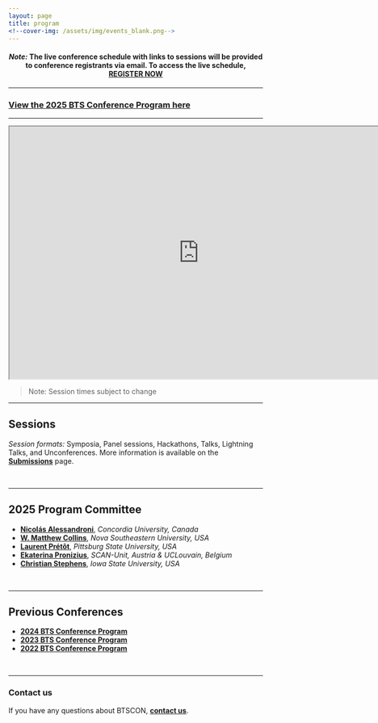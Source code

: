 ```yaml
---
layout: page
title: program
<!--cover-img: /assets/img/events_blank.png-->
---
```



<h4 align="center"><i>Note:</i> The live conference schedule with links to sessions will be provided to conference registrants via email. To access the live schedule, <a href="{{site.baseurl}}/registration/">REGISTER NOW</a></h4>

***

<h3><a href="https://docs.google.com/document/d/1jLYjmY4n-MC09vG3xA-C4ZLvZGdpey23N3dJ6l38hSw/edit?usp=sharing" target="blank">View the 2025 BTS Conference Program here</a></h3>

***

<iframe src="https://docs.google.com/spreadsheets/d/e/2PACX-1vTZqEKPthc4JIyAoReoZphY2qrMYHzteli_K0sScY7R_42QnYWdz2w8ZDAE3dY4ieDuY3O4S2VC41-n/pubhtml?gid=1014562965&amp;single=true&amp;widget=true&amp;headers=false" width="750" height="500"></iframe>

> Note: Session times subject to change



<!--

<h2>2025 Program at a glance</h2>

>[Link to schedule]()

<iframe width='100%' height='500' src=""></iframe>

>Full conference program with meeting info and abstracts for all sessions will be sent to registrants soon!

<br>
-->


***

## Sessions

*Session formats:* Symposia, Panel sessions, Hackathons, Talks, Lightning Talks, and Unconferences. More information is available on the [**Submissions**]({{site.baseurl}}/submissions/) page.

<br>

***

## 2025 Program Committee
* [**Nicolás Alessandroni**](https://scholar.google.com/citations?user=O0JkchsAAAAJ&hl=en), *Concordia University, Canada*
* [**W. Matthew Collins**](https://psychology.nova.edu/faculty/profile/collins.html), *Nova Southeastern University, USA*
* [**Laurent Prétôt**](https://www.pittstate.edu/education/psychology-and-counseling/faculty-and-staff/laurent-pr%C3%A9t%C3%B4t.html), *Pittsburg State University, USA*
* [**Ekaterina Pronizius**](https://pronizius.com/), *SCAN-Unit, Austria & UCLouvain, Belgium*
* [**Christian Stephens**](https://www.linkedin.com/in/christian-stephens-30557722b/), *Iowa State University, USA*

<br>


***

## Previous Conferences

* <a href="https://docs.google.com/document/d/e/2PACX-1vRLOKvaZdo58azXRvuO6jT-9YdvJ6TqJa5Yz-rcp3nfI4w-FJlg_0T3zDk_W0vqPXD-NVonQdxa1-M5/pub" target="blank"><b>2024 BTS Conference Program</b></a>
* <a href="https://docs.google.com/document/d/1oaoYdM5wclx9PRBcThPSmPXMQvmGHZB2qbF-h7c_vok/edit?usp=sharing" target="blank"><b>2023 BTS Conference Program</b></a>
* <a href="https://docs.google.com/document/d/17m6t7or53uvFErIW_WHvegwlwV2Cq_rvG5ny-4cBkpM/edit?usp=sharing" target="blank"><b>2022 BTS Conference Program</b></a>

<br>

***

### Contact us
If you have any questions about BTSCON, [**contact us**]({{site.baseurl}}/contact/).

<br>
<br>

